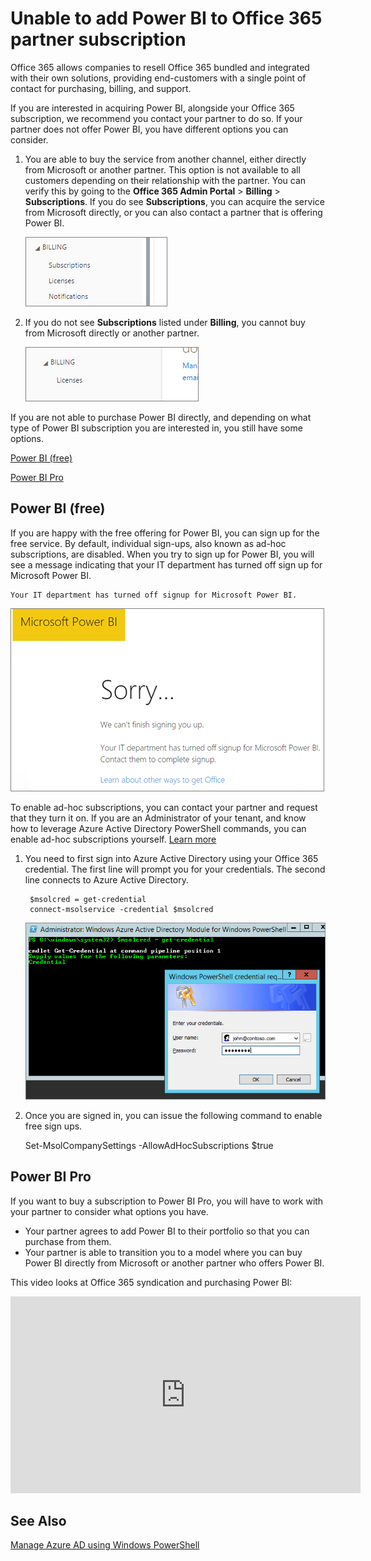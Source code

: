 <properties
pageTitle="Unable to add Power BI to O365 partner"
description="Unable to add Power BI to an Office 365 syndication partner. The syndicated model is a purchasing model used by Office 365."
services="powerbi"
documentationCenter=""
authors="guyinacube"
manager="mblythe"
editor=""/>

<tags
ms.service="powerbi"
ms.devlang="NA"
ms.topic="article"
ms.tgt_pltfrm="na"
ms.workload="powerbi"
ms.date="01/29/2016"
ms.author="asaxton"/>
# Unable to add Power BI to Office 365 partner subscription

Office 365 allows companies to resell Office 365 bundled and integrated with their own solutions, providing end-customers with a single point of contact for purchasing, billing, and support.

If you are interested in acquiring Power BI, alongside your Office 365 subscription, we recommend you contact your partner to do so. If your partner does not offer Power BI, you have different options you can consider.

1. You are able to buy the service from another channel, either directly from Microsoft or another partner. This option is not available to all customers depending on their relationship with the partner. You can verify this by going to the **Office 365 Admin Portal** > **Billing** > **Subscriptions**. If you do see **Subscriptions**, you can acquire the service from Microsoft directly, or you can also contact a partner that is offering Power BI.

    ![](media/powerbi-admin-syndication-partner/billingsub.png)

2.	If you do not see **Subscriptions** listed under **Billing**, you cannot buy from Microsoft directly or another partner. 

    ![](media/powerbi-admin-syndication-partner/billing.png)

If you are not able to purchase Power BI directly, and depending on what type of Power BI subscription you are interested in, you still have some options.

[Power BI (free)](#power-bi-free)

[Power BI Pro](#power-bi-pro)

## Power BI (free)

If you are happy with the free offering for Power BI, you can sign up for the free service. By default, individual sign-ups, also known as ad-hoc subscriptions, are disabled. When you try to sign up for Power BI, you will see a message indicating that your IT department has turned off sign up for Microsoft Power BI.

    Your IT department has turned off signup for Microsoft Power BI.

![](media/powerbi-admin-syndication-partner/sorry.png)

To enable ad-hoc subscriptions, you can contact your partner and request that they turn it on. If you are an Administrator of your tenant, and know how to leverage Azure Active Directory PowerShell commands, you can enable ad-hoc subscriptions yourself. [Learn more](https://technet.microsoft.com/library/jj151815.aspx)

1. You need to first sign into Azure Active Directory using your Office 365 credential. The first line will prompt you for your credentials. The second line connects to Azure Active Directory.

        $msolcred = get-credential
        connect-msolservice -credential $msolcred

    ![](media/powerbi-admin-syndication-partner/aad-signin.png)

2. Once you are signed in, you can issue the following command to enable free sign ups.

    Set-MsolCompanySettings -AllowAdHocSubscriptions $true


## Power BI Pro

If you want to buy a subscription to Power BI Pro, you will have to work with your partner to consider what options you have.

- Your partner agrees to add Power BI to their portfolio so that you can purchase from them.
- Your partner is able to transition you to a model where you can buy Power BI directly from Microsoft or another partner who offers Power BI.

This video looks at Office 365 syndication and purchasing Power BI:

<iframe width="560" height="315" src="https://www.youtube.com/embed/C357phT94A8" frameborder="0" allowfullscreen></iframe>

## See Also

[Manage Azure AD using Windows PowerShell](https://technet.microsoft.com/library/jj151815.aspx)
